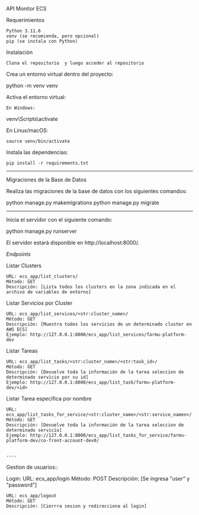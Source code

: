 API Monitor ECS

Requerimientos

    Python 3.11.6
    venv (se recomienda, pero opcional)
    pip (se instala con Python)

Instalación

    Clona el repositorio  y luego acceder al repositorio


Crea un entorno virtual dentro del proyecto: 


python -m venv venv

Activa el entorno virtual:

    En Windows:

    

venv\Scripts\activate

En Linux/macOS:



    source venv/bin/activate

Instala las dependencias:



    pip install -r requirements.txt


------------------------------

Migraciones de la Base de Datos

Realiza las migraciones de la base de datos con los siguientes comandos:



python manage.py makemigrations
python manage.py migrate

------------------------------

Inicia el servidor con el siguiente comando:


python manage.py runserver

El servidor estará disponible en http://localhost:8000/.

*Endpoints*

Listar Clusters

    URL: ecs_app/list_clusters/
    Método: GET
    Descripción: [Lista todos los clusters en la zona indicada en el archivo de variables de entorno]

Listar Servicios por Cluster

    URL: ecs_app/list_services/<str:cluster_name>/
    Método: GET
    Descripción: [Muestra todos los servicios de un determinado cluster en AWS ECS]
    Ejemplo: http://127.0.0.1:8000/ecs_app/list_services/farmu-platform-dev

Listar Tareas

    URL: ecs_app/list_tasks/<str:cluster_name>/<str:task_id>/
    Método: GET
    Descripción: [Devuelve toda la información de la tarea seleccion de determinado servicio por su id]
    Ejemplo: http://127.0.0.1:8000/ecs_app/list_task/farmu-platform-dev/<id>


Listar Tarea especifica por nombre

    URL: ecs_app/list_tasks_for_service/<str:cluster_name>/<str:service_namen>/
    Método: GET
    Descripción: [Devuelve toda la información de la tarea seleccion de determinado servicio]
    Ejemplo: http://127.0.0.1:8000/ecs_app/list_tasks_for_service/farmu-platform-dev/co-front-account-dev0/


    ----

Gestion de usuarios::

Login:
    URL: ecs_app/login
    Método: POST
    Descripción: [Se ingresa "user" y "password"]


    URL: ecs_app/logout
    Método: GET
    Descripción: [Cierrra sesion y redirecciona al login]
